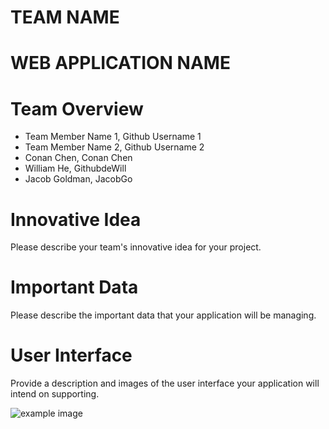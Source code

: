 # TEAM NAME

# WEB APPLICATION NAME

# Team Overview

* Team Member Name 1, Github Username 1
* Team Member Name 2, Github Username 2
* Conan Chen, Conan Chen
* William He, GithubdeWill 
* Jacob Goldman, JacobGo

# Innovative Idea

Please describe your team's innovative idea for your project.

# Important Data

Please describe the important data that your application will be managing.

# User Interface

Provide a description and images of the user interface your
application will intend on supporting.

![example image](imgs/chick.jpg)

